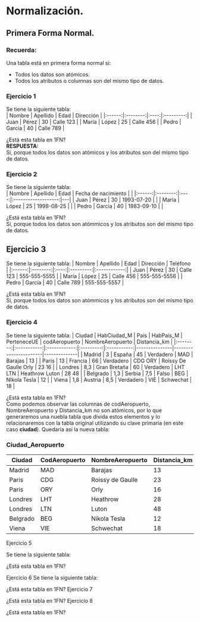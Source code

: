 <div>

# Normalización. 
## Primera Forma Normal.

### Recuerda:
Una tabla está en primera forma normal si: 
- Todos los datos son atómicos.
- Todos los atributos o columnas son del mismo tipo de datos.   

### Ejercicio 1
Se tiene la siguiente tabla:    
| Nombre | Apellido | Edad | Dirección |
|:------:|:--------:|:----:|:---------:|
| Juan   | Pérez    | 30   | Calle 123 | 
| María  | López    | 25   | Calle 456 |
| Pedro  | García   | 40   | Calle 789 |

¿Está esta tabla en 1FN?    
__RESPUESTA:__  
Sí, porque todos los datos son atómicos y los atributos son del mismo tipo de datos.    

### Ejercicio 2
Se tiene la siguiente tabla:        
| Nombre | Apellido | Edad | Fecha de nacimiento |   |
|:------:|:--------:|:----:|:-------------------:|---|
| Juan   | Pérez    | 30   | 1993-07-20          |   |
| María  | López    | 25   | 1998-08-25          |   |
| Pedro  | García   | 40   | 1983-09-10          |   |

¿Está esta tabla en 1FN?   
Sí, porque todos los datos son atómmicos y los atributos son del mismo tipo de datos.   

## Ejercicio 3
Se tiene la siguiente tabla:
| Nombre | Apellido | Edad | Dirección |   Teléfono   |
|:------:|:--------:|:----:|:---------:|:------------:|
| Juan   | Pérez    | 30   | Calle 123 | 555-555-5555 |
| María  | López    | 25   | Calle 456 | 555-555-5556 |
| Pedro  | García   | 40   | Calle 789 | 555-555-5557 |

¿Está esta tabla en 1FN?    
Sí, porque todos los datos son atómmicos y los atributos son del mismo tipo de datos. 
  

### Ejercicio 4
Se tiene la siguiente tabla:
|  Ciudad  | HabCiudad_M |      Pais    | HabPais_M | PerteneceUE | codAeropuerto | NombreAeropuerto      | Distancia_km |
|:--------:|:-----------:|:------------:|:---------:|:-----------:|---------------|-----------------------|--------------|
| Madrid   | 3           | España       | 45        | Verdadero   | MAD           | Barajas               | 13           |
|  Paris   | 13          | Francia      | 66        | Verdadero   | CDG  ORY      | Roissy De Gaulle Orly | 23  16       |
| Londres  | 8,3         | Gran Bretaña | 60        | Verdadero   | LHT  LTN      | Heathrow  Luton       | 28 48        |
| Belgrado | 1,3         | Serbia       | 7,5       | Falso       | BEG           | NIkola Tesla          | 12           |
| Viena    | 1,8         | Austria      | 8,5       | Verdadero   | VIE           | Schwechat             | 18           |

¿Está esta tabla en 1FN?    
Como podemos observar las columnas de codAeropuerto, NombreAeropuerto y Distancia_km no son atómicos, por lo que generaremos una nuebla tabla que divida estos elementos y lo relacionaremos con la tabla original utilizando su clave primaria (en este caso __ciudad__). Quedaría así la nueva tabla:     
### Ciudad_Aeropuerto    
| Ciudad   | CodAeropuerto | NombreAeropuerto | Distancia_km |
|----------|---------------|------------------|--------------|
| Madrid   | MAD           | Barajas          | 13           |
| Paris    | CDG           | Roissy de Gaulle | 23           |
| Paris    | ORY           | Orly             | 16           |
| Londres  | LHT           | Heathrow         | 28           |
| Londres  | LTN           | Luton            | 48           |
| Belgrado | BEG           | Nikola Tesla     | 12           |
| Viena    | VIE           | Schwechat        | 18           |

Ejercicio 5     

Se tiene la siguiente tabla:

¿Está esta tabla en 1FN?






Ejercicio 6
Se tiene la siguiente tabla:

¿Está esta tabla en 1FN?
Ejercicio 7

¿Está esta tabla en 1FN?
Ejercicio 8

¿Está esta tabla en 1FN?

</div>